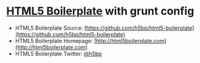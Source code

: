 # [HTML5 Boilerplate](http://html5boilerplate.com) with grunt config

* HTML5 Boilerplate Source: [https://github.com/h5bp/html5-boilerplate](https://github.com/h5bp/html5-boilerplate)
* HTML5 Boilerplate Homepage: [http://html5boilerplate.com](http://html5boilerplate.com)
* HTML5 Boilerplate Twitter: [@h5bp](http://twitter.com/h5bp)
